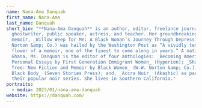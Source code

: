 ```yaml
---
name: Nana-Ama Danquah
first_name: Nana-Ama
last_name: Danquah
short_bio: "**Nana-Ama Danquah** is an author, editor, freelance journalist,
  ghostwriter, public speaker, actress, and teacher. Her groundbreaking
  memoir, _Willow Weep for Me: A Black Woman’s Journey Through Depression_ (W.W.
  Norton &amp; Co.) was hailed by the Washington Post as “A vividly textured
  flower of a memoir, one of the finest to come along in years.” A native of
  Ghana, Ms. Danquah is the editor of four anthologies: _Becoming American:
  Personal Essays by First Generation Immigrant Women_ (Hyperion); _Shaking the
  Tree: New Fiction and Memoir by Black Women_ (W.W. Norton &amp; Co.); _The
  Black Body_ (Seven Stories Press); and, _Accra Noir_ (Akashic) as part of
  their popular noir series. She lives in Southern California."
portraits:
  - media: 2023/01/nana-ama-danquah
website: https://danquah.com/
---
```

